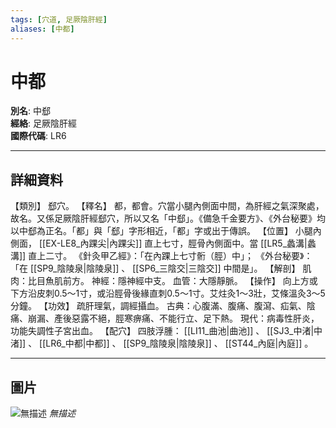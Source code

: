 ```yaml
---
tags: [穴道, 足厥陰肝經]
aliases: [中都]
---
```


# 中都

**別名**: 中郄  
**經絡**: 足厥陰肝經  
**國際代碼**: LR6  

---

## 詳細資料
【類別】
郄穴。
【釋名】
都，都會。穴當小腿內側面中間，為肝經之氣深聚處，故名。又係足厥陰肝經郄穴，所以又名「中郄」。《備急千金要方》、《外台秘要》均以中郄為正名。「都」與「郄」字形相近，「都」字或出于傳誤。
【位置】
小腿內側面， [[EX-LE8_內踝尖|內踝尖]] 直上七寸，脛骨內側面中。當 [[LR5_蠡溝|蠡溝]] 直上二寸。
《針灸甲乙經》：「在內踝上七寸䯒（脛）中」；
《外台秘要》：「在 [[SP9_陰陵泉|陰陵泉]] 、 [[SP6_三陰交|三陰交]] 中間是」。
【解剖】
肌肉：比目魚肌前方。
神經：隱神經中支。
血管：大隱靜脈。
【操作】
向上方或下方沿皮刺0.5～1寸，或沿脛骨後緣直刺0.5～1寸。艾炷灸1～3壯，艾條溫灸3～5分鐘。
【功效】
疏肝理氣，調經攝血。
古典：心腹滿、腹痛、腹瀉、疝氣、陰痛、崩漏、產後惡露不絕，脛寒痹痛、不能行立、足下熱。
現代：病毒性肝炎，功能失調性子宮出血。
【配穴】
四肢浮腫： [[LI11_曲池|曲池]] 、 [[SJ3_中渚|中渚]] 、 [[LR6_中都|中都]] 、 [[SP9_陰陵泉|陰陵泉]] 、 [[ST44_內庭|內庭]] 。

---

## 圖片
![無描述](https://yibian.hopto.org/pic/shu16/336.gif)
_無描述_

